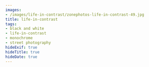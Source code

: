 ```yaml
---
images:
- /images/life-in-contrast/zonephotos-life-in-contrast-49.jpg
title: life-in-contrast
tags:
- black and white
- life-in-contrast
- monochrome
- street photography
hideExif: true
hideTitle: true
hideDate: true
---
```

